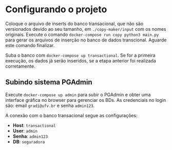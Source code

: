 # Configurando o projeto

Coloque o arquivo de inserts do banco transacional, que não são versionados devido ao seu tamanho, em `./copy-maker/input` com os nomes originais.
Execute o comando `docker-compose run copy python3 main.py` para gerar os arquivos de inserção no banco de dados transcional. Aguarde este comando finalizar.

Suba o banco com `docker-compose up transactional`. Se for a primeira execução, os dados já serão inseridos, se a etapa anterior foi realizada corretamente.


## Subindo sistema PGAdmin

Execute `docker-compose up admin` para subir o PGAdmin e obter uma interface gráfica no browser para gerenciar os BDs.
As credenciais no login são: email `gradi@ufv.br` e senha `admin123`.

A conexão com o banco transacional segue as configurações:
 - **Host**: `transactional`
 - **User**: `admin`
 - **Senha**: `admin123`
 - **DB**: `seguradora`
